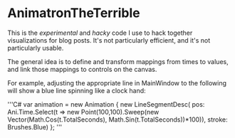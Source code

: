 AnimatronTheTerrible
====================

This is the *experimental* and *hacky* code I use to hack together visualizations for blog posts. It's not particularly efficient, and it's not particularly usable.

The general idea is to define and transform mappings from times to values, and link those mappings to controls on the canvas.

For example, adjusting the appropriate line in MainWindow to the following will show a blue line spinning like a clock hand:

'''C#
var animation = new Animation {
    new LineSegmentDesc(
        pos: Ani.Time.Select(t => new Point(100,100).Sweep(new Vector(Math.Cos(t.TotalSeconds), Math.Sin(t.TotalSeconds))*100)),
        stroke: Brushes.Blue)
};
'''

